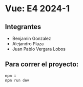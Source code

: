 
# Vue: E4 2024-1

## Integrantes
- Benjamin Gonzalez
- Alejandro Plaza
- Juan Pablo Vergara Lobos



## Para correr el proyecto:
```sh
npm i
npm run dev
```

